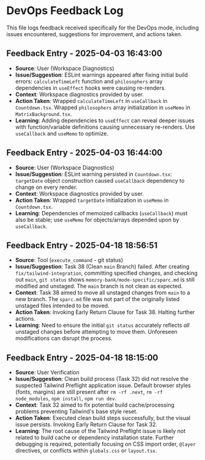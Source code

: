 # DevOps Feedback Log

This file logs feedback received specifically for the DevOps mode, including issues encountered, suggestions for improvement, and actions taken.

<!-- Append feedback entries using the format below -->
<!--
## Feedback Entry - [YYYY-MM-DD HH:MM:SS]
- **Source**: [User/Tool/Linter/Test]
- **Issue/Suggestion**: [Description of the feedback]
- **Context**: [Link to relevant chat segment or file/line number]
- **Action Taken**: [How the feedback was addressed or why it wasn't]

## Feedback Entry - 2025-04-03 16:40:00
- **Source**: User (Vercel Build Log)
- **Issue/Suggestion**: Initial Vercel deployment failed due to build errors: Parsing error in `markdownUtils.ts` and ESLint warnings (missing dependencies) in `Countdown.tsx` and `MatrixBackground.tsx`.
- **Context**: Vercel deployment log provided by user.
- **Action Taken**: Fixed parsing error (`&amp;&amp;` -> `&&`), ESLint error (`let` -> `const`), and added missing dependencies (`calculateTimeLeft`, `philosophers`) to `useEffect` arrays in the respective files.
- **Learning**: Ensure local linting/build checks pass before assuming deployment readiness. HTML entities can cause parsing errors in TS/JS.
- **Learning**: [Key takeaway or improvement for future tasks]
-->


## Feedback Entry - 2025-04-03 16:43:00
- **Source**: User (Workspace Diagnostics)
- **Issue/Suggestion**: ESLint warnings appeared after fixing initial build errors: `calculateTimeLeft` function and `philosophers` array dependencies in `useEffect` hooks were causing re-renders.
- **Context**: Workspace diagnostics provided by user.
- **Action Taken**: Wrapped `calculateTimeLeft` in `useCallback` in `Countdown.tsx`. Wrapped `philosophers` array initialization in `useMemo` in `MatrixBackground.tsx`.
- **Learning**: Adding dependencies to `useEffect` can reveal deeper issues with function/variable definitions causing unnecessary re-renders. Use `useCallback` and `useMemo` to optimize.


## Feedback Entry - 2025-04-03 16:44:00
- **Source**: User (Workspace Diagnostics)
- **Issue/Suggestion**: ESLint warning persisted in `Countdown.tsx`: `targetDate` object construction caused `useCallback` dependency to change on every render.
- **Context**: Workspace diagnostics provided by user.
- **Action Taken**: Wrapped `targetDate` initialization in `useMemo` in `Countdown.tsx`.
- **Learning**: Dependencies of memoized callbacks (`useCallback`) must also be stable; use `useMemo` for objects/arrays depended upon by `useCallback`.
## Feedback Entry - 2025-04-18 18:56:51
- **Source**: Tool (`execute_command` - git status)
- **Issue/Suggestion**: Task 38 (Clean `main` Branch) failed. After creating `fix/tailwind-integration`, committing specified changes, and checking out `main`, `git status` shows `memory-bank/mode-specific/sparc.md` is still modified and unstaged. The `main` branch is not clean as expected.
- **Context**: Task 38 aimed to move all unstaged changes from `main` to a new branch. The `sparc.md` file was not part of the originally listed unstaged files intended to be moved.
- **Action Taken**: Invoking Early Return Clause for Task 38. Halting further actions.
- **Learning**: Need to ensure the initial `git status` accurately reflects *all* unstaged changes before attempting to move them. Unforeseen modifications can disrupt the process.
## Feedback Entry - 2025-04-18 18:15:00
- **Source**: User Verification
- **Issue/Suggestion**: Clean build process (Task 32) did not resolve the suspected Tailwind Preflight application issue. Default browser styles (fonts, margins) are still present after `rm -rf .next`, `rm -rf node_modules`, `npm install`, `npm run dev`.
- **Context**: Task 32 aimed to fix potential build cache/processing problems preventing Tailwind's base style reset.
- **Action Taken**: Executed clean build steps successfully, but the visual issue persists. Invoking Early Return Clause for Task 32.
- **Learning**: The root cause of the Tailwind Preflight issue is likely not related to build cache or dependency installation state. Further debugging is required, potentially focusing on CSS import order, `@layer` directives, or conflicts within `globals.css` or `layout.tsx`.